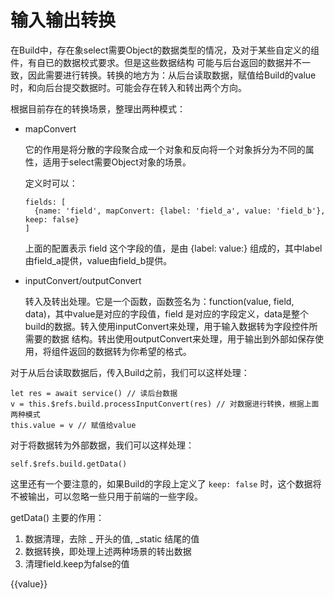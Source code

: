 # 输入输出转换

在Build中，存在象select需要Object的数据类型的情况，及对于某些自定义的组件，有自已的数据校式要求。但是这些数据结构
可能与后台返回的数据并不一致，因此需要进行转换。转换的地方为：从后台读取数据，赋值给Build的value时，和向后台提交数据时。可能会存在转入和转出两个方向。

根据目前存在的转换场景，整理出两种模式：

* mapConvert 
  
    它的作用是将分散的字段聚合成一个对象和反向将一个对象拆分为不同的属性，适用于select需要Object对象的场景。

    定义时可以：

    ```
    fields: [
      {name: 'field', mapConvert: {label: 'field_a', value: 'field_b'}, keep: false}
    ]
    ```

    上面的配置表示 field 这个字段的值，是由 {label: value:} 组成的，其中label由field_a提供，value由field_b提供。

* inputConvert/outputConvert

    转入及转出处理。它是一个函数，函数签名为：function(value, field, data)，其中value是对应的字段值，field
    是对应的字段定义，data是整个build的数据。转入使用inputConvert来处理，用于输入数据转为字段控件所需要的数据
    结构。转出使用outputConvert来处理，用于输出到外部如保存使用，将组件返回的数据转为你希望的格式。

对于从后台读取数据后，传入Build之前，我们可以这样处理：

```
let res = await service() // 读后台数据
v = this.$refs.build.processInputConvert(res) // 对数据进行转换，根据上面两种模式
this.value = v // 赋值给value
```

对于将数据转为外部数据，我们可以这样处理：

```
self.$refs.build.getData()
```

这里还有一个要注意的，如果Build的字段上定义了 `keep: false` 时，这个数据将不被输出，可以忽略一些只用于前端的一些字段。

getData() 主要的作用：

1. 数据清理，去除 _ 开头的值, _static 结尾的值
2. 数据转换，即处理上述两种场景的转出数据
3. 清理field.keep为false的值

<div id="ex-build-01">
  <build ref="build" :data="data" :value="value" :buttons="buttons"></build>
  <div>{{value}}</div>
</div>
<script>
var ex_build_01 = new Vue({
  el: '#ex-build-01',
  data: function () {
    var self = this
    var data = [
      {
        name: 'basic',
        title: '基本信息',
        fields: [
          {name: 'select', label: '远程选择', type: 'select', 
          mapConvert: {label: 'select_name', 'value': 'select_id'},
          keep: false,
          options: {
            clearable: true,
            filterable: true, 
            remote: true, 
            rich: true, 
            remoteMethod: function(query, callback){
              setTimeout(function(){
                if (query === 'a')
                  callback([{value:'A', label:'Test A', text: 'A'}, {value:'B', label:'Test B', text: 'B'}, {value:'C', label:'Test C', text: 'C'}])
                else
                  callback([{value:'D', label:'Test D', text: 'D'}, {value:'E', label:'Test E', text: 'E'}, {value:'F', label:'Test F', text: 'F'}])
                }, 1000)
              }
            }
          },
          {name: 'select_id', hidden: true},
          {name: 'select_name', hidden: true},
          {name: 'keyword', label: '关键字', inputConvert: function (v, field, data) {
            return v.split(',').join('@')
          },
          outputConvert: function (v, field, data){
            return v.split('@').join(',')
          }}
        ],
        layout: [
          ['select'],
          ['keyword']
        ]
      },
    ]
    return {
            data:data,
            value: {},
            buttons: [
              [{label: '查看结果', type:'primary', onClick: function(target, data){
                  console.log(self.$refs.build.getData())
                  self.$Message.info(JSON.stringify(self.$refs.build.getData()))
                }
              }],
            ]
          }
  },
  mounted () {
    setTimeout(()=>{
      let v = {select_id: 'A', 'select_name': 'Test A', keyword: 'a,b,c'}
      v = this.$refs.build.processInputConvert(v)
      this.value = v
    }, 50)
  }
})
</script>
